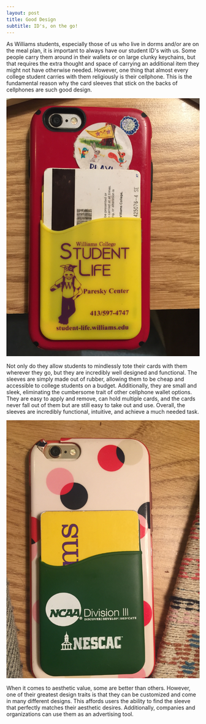 ```yaml
---
layout: post
title: Good Design
subtitle: ID's, on the go!
---
```


As Williams students, especially those of us who live in dorms and/or are on the meal plan, it is important to always have our student ID's with us. Some people carry them around in their wallets or on large clunky keychains, but that requires the extra thought and space of carrying an additional item they might not have otherwise needed. However, one thing that almost every college student carries with them religiously is their cellphone. This is the fundamental reason why the card sleeves that stick on the backs of cellphones are such good design.

![Phone Sleeve](/img/phone_sleeve.jpg)

Not only do they allow students to mindlessly tote their cards with them wherever they go, but they are incredibly well designed and functional. The sleeves are simply made out of rubber, allowing them to be cheap and accessible to college students on a budget. Additionally, they are small and sleek, eliminating the cumbersome trait of other cellphone wallet options. They are easy to apply and remove, can hold multiple cards, and the cards never fall out of them but are still easy to take out and use. Overall, the sleeves are incredibly functional, intuitive, and achieve a much needed task.

![Different Phone Sleeve](/img/sleeve_2.jpg)

When it comes to aesthetic value, some are better than others. However, one of their greatest design traits is that they can be customized and come in many different designs. This affords users the ability to find the sleeve that perfectly matches their aesthetic desires. Additionally, companies and organizations can use them as an advertising tool.
